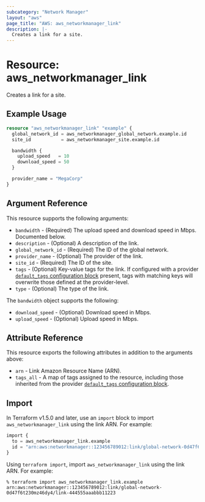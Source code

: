 ```yaml
---
subcategory: "Network Manager"
layout: "aws"
page_title: "AWS: aws_networkmanager_link"
description: |-
  Creates a link for a site.
---
```


# Resource: aws_networkmanager_link

Creates a link for a site.

## Example Usage

```terraform
resource "aws_networkmanager_link" "example" {
  global_network_id = aws_networkmanager_global_network.example.id
  site_id           = aws_networkmanager_site.example.id

  bandwidth {
    upload_speed   = 10
    download_speed = 50
  }

  provider_name = "MegaCorp"
}
```

## Argument Reference

This resource supports the following arguments:

* `bandwidth` - (Required) The upload speed and download speed in Mbps. Documented below.
* `description` - (Optional) A description of the link.
* `global_network_id` - (Required) The ID of the global network.
* `provider_name` - (Optional) The provider of the link.
* `site_id` - (Required) The ID of the site.
* `tags` - (Optional) Key-value tags for the link. If configured with a provider [`default_tags` configuration block](https://registry.terraform.io/providers/hashicorp/aws/latest/docs#default_tags-configuration-block) present, tags with matching keys will overwrite those defined at the provider-level.
* `type` - (Optional) The type of the link.

The `bandwidth` object supports the following:

* `download_speed` - (Optional) Download speed in Mbps.
* `upload_speed` - (Optional) Upload speed in Mbps.

## Attribute Reference

This resource exports the following attributes in addition to the arguments above:

* `arn` - Link Amazon Resource Name (ARN).
* `tags_all` - A map of tags assigned to the resource, including those inherited from the provider [`default_tags` configuration block](https://registry.terraform.io/providers/hashicorp/aws/latest/docs#default_tags-configuration-block).

## Import

In Terraform v1.5.0 and later, use an `import` block to import `aws_networkmanager_link` using the link ARN. For example:

```terraform
import {
  to = aws_networkmanager_link.example
  id = "arn:aws:networkmanager::123456789012:link/global-network-0d47f6t230mz46dy4/link-444555aaabbb11223"
}
```

Using `terraform import`, import `aws_networkmanager_link` using the link ARN. For example:

```console
% terraform import aws_networkmanager_link.example arn:aws:networkmanager::123456789012:link/global-network-0d47f6t230mz46dy4/link-444555aaabbb11223
```
